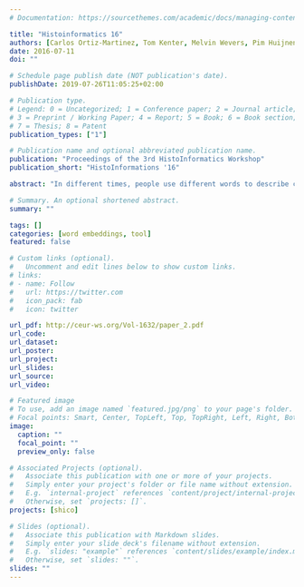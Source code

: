 ```yaml
---
# Documentation: https://sourcethemes.com/academic/docs/managing-content/

title: "Histoinformatics 16"
authors: [Carlos Ortiz-Martinez, Tom Kenter, Melvin Wevers, Pim Huijnen, Jaap Verheul, Joris van Eijnatten]
date: 2016-07-11
doi: ""

# Schedule page publish date (NOT publication's date).
publishDate: 2019-07-26T11:05:25+02:00

# Publication type.
# Legend: 0 = Uncategorized; 1 = Conference paper; 2 = Journal article;
# 3 = Preprint / Working Paper; 4 = Report; 5 = Book; 6 = Book section;
# 7 = Thesis; 8 = Patent
publication_types: ["1"]

# Publication name and optional abbreviated publication name.
publication: "Proceedings of the 3rd HistoInformatics Workshop"
publication_short: "HistoInformations '16"

abstract: "In different times, people use different words to describe concepts. Change and stability in word usage are possible indicators of wider socio-cultural changes. To gain insight into how people perceive concepts, it is valuable to trace how the words denoting a certain concept change over time. Existing tools for exploring historical concepts, such as keyword searching or topic modeling, are ill-suited for the task; they are either too top-down or too rigid for an iterative exploration of historical concepts in large data sets. In this article, we present ShiCo: a graphical interface for visualising concepts over time by monitoring shifts in word usage in a document corpus. As the dimension of time plays a crucial role in ShiCo, this article demonstrates ShiCo on a large corpus of newspaper articles spanning several decades. We describe the design choices made during the development of ShiCo and the key parameters that control the tool’s behaviour. Lastly, as ShiCo is meant to be used by the broader community, we describe the steps required for running ShiCo on a novel data set."

# Summary. An optional shortened abstract.
summary: ""

tags: []
categories: [word embeddings, tool]
featured: false

# Custom links (optional).
#   Uncomment and edit lines below to show custom links.
# links:
# - name: Follow
#   url: https://twitter.com
#   icon_pack: fab
#   icon: twitter

url_pdf: http://ceur-ws.org/Vol-1632/paper_2.pdf
url_code:
url_dataset:
url_poster:
url_project:
url_slides:
url_source:
url_video:

# Featured image
# To use, add an image named `featured.jpg/png` to your page's folder. 
# Focal points: Smart, Center, TopLeft, Top, TopRight, Left, Right, BottomLeft, Bottom, BottomRight.
image:
  caption: ""
  focal_point: ""
  preview_only: false

# Associated Projects (optional).
#   Associate this publication with one or more of your projects.
#   Simply enter your project's folder or file name without extension.
#   E.g. `internal-project` references `content/project/internal-project/index.md`.
#   Otherwise, set `projects: []`.
projects: [shico]

# Slides (optional).
#   Associate this publication with Markdown slides.
#   Simply enter your slide deck's filename without extension.
#   E.g. `slides: "example"` references `content/slides/example/index.md`.
#   Otherwise, set `slides: ""`.
slides: ""
---
```


